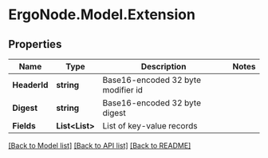 # ErgoNode.Model.Extension

## Properties

Name | Type | Description | Notes
------------ | ------------- | ------------- | -------------
**HeaderId** | **string** | Base16-encoded 32 byte modifier id | 
**Digest** | **string** | Base16-encoded 32 byte digest | 
**Fields** | **List&lt;List&gt;** | List of key-value records | 

[[Back to Model list]](../README.md#documentation-for-models) [[Back to API list]](../README.md#documentation-for-api-endpoints) [[Back to README]](../README.md)

